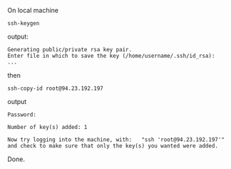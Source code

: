 On local machine

    ssh-keygen

output:
    
    Generating public/private rsa key pair.
    Enter file in which to save the key (/home/username/.ssh/id_rsa):
    ...

then

    ssh-copy-id root@94.23.192.197

output

    Password: 
    
    Number of key(s) added: 1
    
    Now try logging into the machine, with:   "ssh 'root@94.23.192.197'"
    and check to make sure that only the key(s) you wanted were added.


Done.
